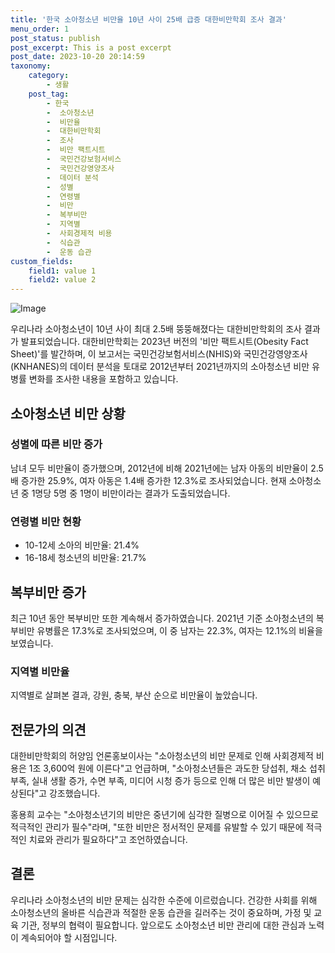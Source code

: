 ```yaml
---
title: '한국 소아청소년 비만율 10년 사이 25배 급증 대한비만학회 조사 결과'
menu_order: 1
post_status: publish
post_excerpt: This is a post excerpt
post_date: 2023-10-20 20:14:59
taxonomy:
    category:
        - 생활
    post_tag:
        - 한국
        -  소아청소년
        -  비만율
        -  대한비만학회
        -  조사
        -  비만 팩트시트
        -  국민건강보험서비스
        -  국민건강영양조사
        -  데이터 분석
        -  성별
        -  연령별
        -  비만
        -  복부비만
        -  지역별
        -  사회경제적 비용
        -  식습관
        -  운동 습관
custom_fields:
    field1: value 1
    field2: value 2
---
```


![Image](https://imgnews.pstatic.net/image/215/2024/02/06/A202402060245_1_20240206181001469.jpg?type=w647)


우리나라 소아청소년이 10년 사이 최대 2.5배 뚱뚱해졌다는 대한비만학회의 조사 결과가 발표되었습니다. 대한비만학회는 2023년 버전의 '비만 팩트시트(Obesity Fact Sheet)'를 발간하며, 이 보고서는 국민건강보험서비스(NHIS)와 국민건강영양조사(KNHANES)의 데이터 분석을 토대로 2012년부터 2021년까지의 소아청소년 비만 유병률 변화를 조사한 내용을 포함하고 있습니다.

## 소아청소년 비만 상황
### 성별에 따른 비만 증가
남녀 모두 비만율이 증가했으며, 2012년에 비해 2021년에는 남자 아동의 비만율이 2.5배 증가한 25.9%, 여자 아동은 1.4배 증가한 12.3%로 조사되었습니다. 현재 소아청소년 중 1명당 5명 중 1명이 비만이라는 결과가 도출되었습니다.

### 연령별 비만 현황
- 10-12세 소아의 비만율: 21.4%
- 16-18세 청소년의 비만율: 21.7%

## 복부비만 증가
최근 10년 동안 복부비만 또한 계속해서 증가하였습니다. 2021년 기준 소아청소년의 복부비만 유병률은 17.3%로 조사되었으며, 이 중 남자는 22.3%, 여자는 12.1%의 비율을 보였습니다.

### 지역별 비만율
지역별로 살펴본 결과, 강원, 충북, 부산 순으로 비만율이 높았습니다.

## 전문가의 의견
대한비만학회의 허양임 언론홍보이사는 "소아청소년의 비만 문제로 인해 사회경제적 비용은 1조 3,600억 원에 이른다"고 언급하며, "소아청소년들은 과도한 당섭취, 채소 섭취 부족, 실내 생활 증가, 수면 부족, 미디어 시청 증가 등으로 인해 더 많은 비만 발생이 예상된다"고 강조했습니다.

홍용희 교수는 "소아청소년기의 비만은 중년기에 심각한 질병으로 이어질 수 있으므로 적극적인 관리가 필수"라며, "또한 비만은 정서적인 문제를 유발할 수 있기 때문에 적극적인 치료와 관리가 필요하다"고 조언하였습니다.

## 결론
우리나라 소아청소년의 비만 문제는 심각한 수준에 이르렀습니다. 건강한 사회를 위해 소아청소년의 올바른 식습관과 적절한 운동 습관을 길러주는 것이 중요하며, 가정 및 교육 기관, 정부의 협력이 필요합니다. 앞으로도 소아청소년 비만 관리에 대한 관심과 노력이 계속되어야 할 시점입니다.
